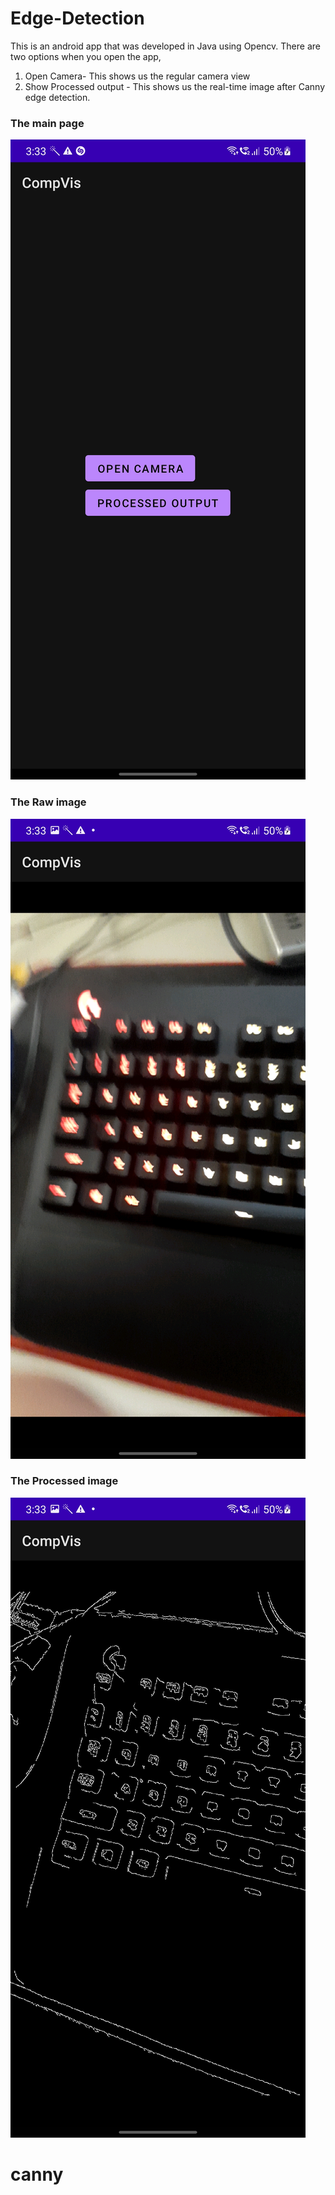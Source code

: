 # Edge-Detection 

This is an android app that was developed in Java using Opencv. There are two options when you open the app,
1. Open Camera- This shows us the regular camera view
2. Show Processed output - This shows us the real-time image after Canny edge detection.

### The main page <br>
<img src="images/Main.jpg"><br>

### The Raw image <br>
<img src="images/Pro.jpg"><br>

### The Processed image <br>
<img src="images/Edge.jpg"><br>
# canny
